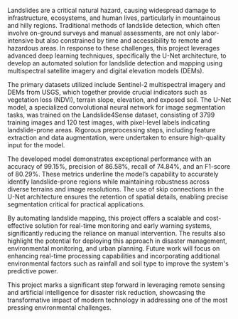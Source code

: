 Landslides are a critical natural hazard, causing widespread damage to infrastructure, ecosystems, and human lives, particularly in mountainous and hilly regions. Traditional methods of landslide detection, which often involve on-ground surveys and manual assessments, are not only labor-intensive but also constrained by time and accessibility to remote and hazardous areas. In response to these challenges, this project leverages advanced deep learning techniques, specifically the U-Net architecture, to develop an automated solution for landslide detection and mapping using multispectral satellite imagery and digital elevation models (DEMs).

The primary datasets utilized include Sentinel-2 multispectral imagery and DEMs from USGS, which together provide crucial indicators such as vegetation loss (NDVI), terrain slope, elevation, and exposed soil. The U-Net model, a specialized convolutional neural network for image segmentation tasks, was trained on the Landslide4Sense dataset, consisting of 3799 training images and 120 test images, with pixel-level labels indicating landslide-prone areas.
Rigorous preprocessing steps, including feature extraction and data augmentation, were undertaken to ensure high-quality input for the model.

The developed model demonstrates exceptional performance with an accuracy of 99.15%, precision of 86.58%, recall of 74.84%, and an F1-score of 80.29%. These metrics underline the model’s capability to accurately identify landslide-prone regions while maintaining robustness across diverse terrains and image resolutions. The use of skip connections in the U-Net architecture ensures the retention of spatial details, enabling precise segmentation critical for practical applications.

By automating landslide mapping, this project offers a scalable and cost-effective solution for real-time monitoring and early warning systems, significantly reducing the reliance on manual intervention. The results also highlight the potential for deploying this approach in disaster management, environmental monitoring, and urban planning. Future work will focus on enhancing real-time processing capabilities and incorporating additional environmental factors such as rainfall and soil type to improve the system's predictive power.

This project marks a significant step forward in leveraging remote sensing and artificial intelligence for disaster risk reduction, showcasing the transformative impact of modern technology in addressing one of the most pressing environmental challenges.
